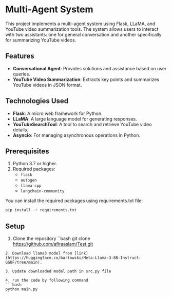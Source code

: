 # Multi-Agent System

This project implements a multi-agent system using Flask, LLaMA, and YouTube video summarization tools. The system allows users to interact with two assistants: one for general conversation and another specifically for summarizing YouTube videos.

## Features

- **Conversational Agent**: Provides solutions and assistance based on user queries.
- **YouTube Video Summarization**: Extracts key points and summarizes YouTube videos in JSON format.

## Technologies Used

- **Flask**: A micro web framework for Python.
- **LLaMA**: A large language model for generating responses.
- **YouTubeSearchTool**: A tool to search and retrieve YouTube video details.
- **Asyncio**: For managing asynchronous operations in Python.

## Prerequisites

1. Python 3.7 or higher.
2. Required packages:
   - `flask`
   - `autogen`
   - `llama-cpp`
   - `langchain-community`

You can install the required packages using requirements.txt file:

```bash
pip install -r requirements.txt
```
## Setup

1. Clone the repository
``bash
git clone https://github.com/afiraaslam/Test.git
```
2. Download llama3 model from [link](https://huggingface.co/bartowski/Meta-Llama-3-8B-Instruct-GGUF/tree/main).

3. Update downloaded model path in src.py file

4. run the code by following command
```bash
python main.py
```



